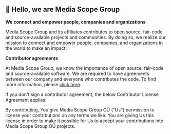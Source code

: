 ## 👋 Hello, we are Media Scope Group

**We connect and empower people, companies and organizations**

Media Scope Group and its affiliates contributes to open source, fair-code and source-available projects and communities. By doing so, we realize our mission to connect and empower people, companies, and organizations in the world to make an impact.

**Contributor agreements**

At Media Scope Group, we know the importance of open source, fair-code and source-available software. We are required to have agreements between our company and everyone who contributes the code. To find more information, please [click here](https://mediascope.group/legal/contributor-agreements/).

If you don't sign a contributor agreement, the below Contributor License Agreement applies:

By contributing, You give Media Scope Group OÜ ("Us") permission to license your contributions on any terms we like. You are giving Us this license in order to make it possible for Us to accept your contributions into Media Scope Group OÜ projects.
